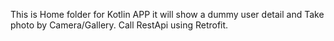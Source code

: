 This is Home folder for Kotlin APP it will show a dummy user detail and 
Take photo by Camera/Gallery.
Call RestApi using Retrofit.
